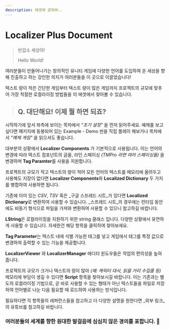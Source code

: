 ```yaml
---
description: 에셋에 관하여..
---
```


# Localizer Plus Document

> 반갑소 세상아!
>
> Hello World!

여러분들이 만들어나가는 창의적인 유니티 게임에 다양한 언어를 도입하여 온 세상을 향해 진출하고 하는 강인한 의지가 여러분들을 이 곳으로 이끌었습니다!

텍스트 량이 적은 간단한 게임부터 텍스트 량이 많은 게임까지 프로젝트의 규모에 맞추어 가장 적절한 로컬라이징 방법들을 이 에셋에서 찾아볼 수 있습니다.



> ## Q. 대단해요! 이제 뭘 하면 되죠?

시작하기에 앞서 좌측에 보이는 목차에서 _"초기 설정"_ 을 먼저 읽어주세요. 예제를 보고 싶다면 패키지에 동봉되어 있는 Example - Demo 씬을 직접 플레이 해보거나 목차에서 _"예제 게임"_ 을 읽으셔도 좋습니다.

대부분의 상황에서 **Localizer Components** 가 기본적으로 사용됩니다. 이는 언어의 변경에 따라 텍스트 컴포넌트의 글꼴, 라인 스페이싱 _\(TMPro 라면 여러 스페이싱들\)_ 을 변경하며 **Tag Paramter**를 사용을 지원합니다.

프로젝트의 규모가 작고 텍스트의 량이 적어 모든 언어의 텍스트를 메모리에 올려두고 사용해도 지장이 없다면 **Localizer Components**와 **Localized Dictionary** 두 가지를 병합하여 사용하면 됩니다.

기존에 이미 있는 _CSV_, _TSV_ 혹은 _구글 스프레드 시트_가 있다면 **Localized Dictionary**로 변환하여 사용할 수 있습니다. _스프레드 시트_의 경우에는 런타임 동안에도 비동기 형식으로 파일을 가져와 변환하여 사용할 수 있으니 참고하길 바랍니다.

**LString**은 로컬라이징을 지원하기 위한 string 클래스 입니다. 다양한 상황에서 유연하게 사용할 수 있습니다. 자세한건 해당 항목을 클릭하여 찾아보세요.

**Tag Parameter**는 텍스트 내에 식별 가능한 태그를 넣고 게임에서 태그를 특정 값으로 변경하여 출력할 수 있는 기능을 제공합니다.

**LocalizerViewer** 와 **LocalizerManager** 에디터 윈도우들은 작업의 편의성을 높혀줍니다.

프로젝트의 규모가 크거나 텍스트의 량이 많아 _\(예: 케릭터 대사, 읽을 거리 수집품 등\)_ 메모리에 부담이 생길 수 있다면 **Script** 항목을 찾아보시길 바랍니다. 이는 기존과는 별도의 로컬라이징 기법으로, 곧 바로 사용할 수 있는 형태가 아닌 텍스트들을 파일로 저장하여 언어별로 나눈 다음 필요할 때 로드하여 사용하는 방식입니다.

필요하다면 각 항목들의 레퍼런스들을 참고하고 더 다양한 설명을 원한다면 _외부 링크_의 유튜브를 참고하길 바랍니다.



### 여러분들의 세계를 향한 원대한 발걸음에 심심치 않은 경의를 표합니다. 🙂

